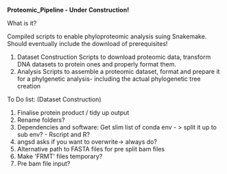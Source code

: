 **Proteomic_Pipeline - Under Construction!**

What is it?

Compiled scripts to enable phyloproteomic analysis suing Snakemake. Should eventually include the download of prerequisites!
1) Dataset Construction 
   Scripts to download proteomic data, transform DNA datasets to protein ones and properly format them.
2) Analysis
   Scripts to assemble a proteomic dataset, format and prepare it for a phylgenetic analysis- including the actual phylogenetic tree creation
   
   
   
To Do list: (Dataset Construction)
   1) Finalise protein product / tidy up output
   2) Rename folders?
   3) Dependencies and software: Get slim list of conda env - > split it up to sub env? - Rscript and R?
   4) angsd asks if you want to overwrite-> always do?
   5) Alternative path to FASTA files for pre split bam files
   6) Make 'FRMT' files temporary?
   7) Pre bam file input?
